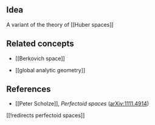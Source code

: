 
## Idea

A variant of the theory of [[Huber spaces]]

## Related concepts

* [[Berkovich space]]

* [[global analytic geometry]]

## References

* [[Peter Scholze]], _Perfectoid spaces_ ([arXiv:1111.4914](http://arxiv.org/abs/1111.4914))

[[!redirects perfectoid spaces]]

